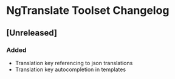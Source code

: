 <!-- Keep a Changelog guide -> https://keepachangelog.com -->

# NgTranslate Toolset Changelog

## [Unreleased]
### Added
 - Translation key referencing to json translations
 - Translation key autocompletion in templates
